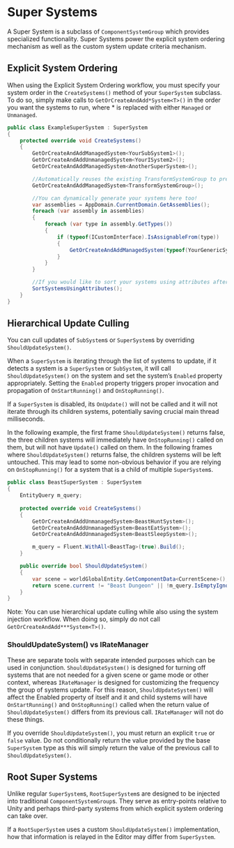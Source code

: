 # Super Systems

A Super System is a subclass of `ComponentSystemGroup` which provides
specialized functionality. Super Systems power the explicit system ordering
mechanism as well as the custom system update criteria mechanism.

## Explicit System Ordering

When using the Explicit System Ordering workflow, you must specify your system
order in the `CreateSystems()` method of your `SuperSystem` subclass. To do so,
simply make calls to `GetOrCreateAndAdd*System<T>()` in the order you want the
systems to run, where \* is replaced with either `Managed` or `Unmanaged`.

```csharp
public class ExampleSuperSystem : SuperSystem
{
    protected override void CreateSystems()
    {
        GetOrCreateAndAddManagedSystem<YourSubSystem1>();
        GetOrCreateAndAddUnmanagedSystem<YourISystem2>();
        GetOrCreateAndAddManagedSystem<AnotherSuperSystem>();

        //Automatically reuses the existing TransformSystemGroup to prevent ChangeFilter fighting.
        GetOrCreateAndAddManagedSystem<TransformSystemGroup>();

        //You can dynamically generate your systems here too!
        var assemblies = AppDomain.CurrentDomain.GetAssemblies();
        foreach (var assembly in assemblies)
        {
            foreach (var type in assembly.GetTypes())
            {
                if (typeof(ICustomInterface).IsAssignableFrom(type))
                {
                    GetOrCreateAndAddManagedSystem(typeof(YourGenericSystem<>).MakeGenericType(type));
                }
            }
        }

        //If you would like to sort your systems using attributes after explicitly creating them, you can call this here:
        SortSystemsUsingAttributes();
    }
}
```

## Hierarchical Update Culling

You can cull updates of `SubSystem`s or `SuperSystem`s by overriding
`ShouldUpdateSystem()`.

When a `SuperSystem` is iterating through the list of systems to update, if it
detects a system is a `SuperSystem` or `SubSystem`, it will call
`ShouldUpdateSystem()` on the system and set the system’s `Enabled` property
appropriately. Setting the `Enabled` property triggers proper invocation and
propagation of `OnStartRunning()` and `OnStopRunning()`.

If a `SuperSystem` is disabled, its `OnUpdate()` will not be called and it will
not iterate through its children systems, potentially saving crucial main thread
milliseconds.

In the following example, the first frame `ShouldUpdateSystem()` returns false,
the three children systems will immediately have `OnStopRunning()` called on
them, but will not have `Update()` called on them. In the following frames where
`ShouldUpdateSystem()` returns false, the children systems will be left
untouched. This may lead to some non-obvious behavior if you are relying on
`OnStopRunning()` for a system that is a child of multiple `SuperSystem`s.

```csharp
public class BeastSuperSystem : SuperSystem
{
    EntityQuery m_query;
        
    protected override void CreateSystems()
    {
        GetOrCreateAndAddUnmanagedSystem<BeastHuntSystem>();
        GetOrCreateAndAddUnmanagedSystem<BeastEatSystem>();
        GetOrCreateAndAddUnmanagedSystem<BeastSleepSystem>();

        m_query = Fluent.WithAll<BeastTag>(true).Build();
    }

    public override bool ShouldUpdateSystem()
    {
        var scene = worldGlobalEntity.GetComponentData<CurrentScene>();
        return scene.current != "Beast Dungeon" || !m_query.IsEmptyIgnoreFilter;
    }
}
```

Note: You can use hierarchical update culling while also using the system
injection workflow. When doing so, simply do not call
`GetOrCreateAndAdd***System<T>()`.

### ShouldUpdateSystem() vs IRateManager

These are separate tools with separate intended purposes which can be used in
conjunction. `ShouldUpdateSystem()` is designed for turning off systems that are
not needed for a given scene or game mode or other context, whereas
`IRateManager` is designed for customizing the frequency the group of systems
update. For this reason, `ShouldUpdateSystem()` will affect the Enabled property
of itself and it and child systems will have `OnStartRunning()` and
`OnStopRunning()` called when the return value of `ShouldUpdateSystem()` differs
from its previous call. `IRateManager` will not do these things.

If you override `ShouldUpdateSystem()`, you must return an explicit `true` or
`false` value. Do not conditionally return the value provided by the base
`SuperSystem` type as this will simply return the value of the previous call to
`ShouldUpdateSystem()`.

## Root Super Systems

Unlike regular `SuperSystem`s, `RootSuperSystem`s are designed to be injected
into traditional `ComponentSystemGroup`s. They serve as entry-points relative to
Unity and perhaps third-party systems from which explicit system ordering can
take over.

If a `RootSuperSystem` uses a custom `ShouldUpdateSystem()` implementation, how
that information is relayed in the Editor may differ from `SuperSystem`.
